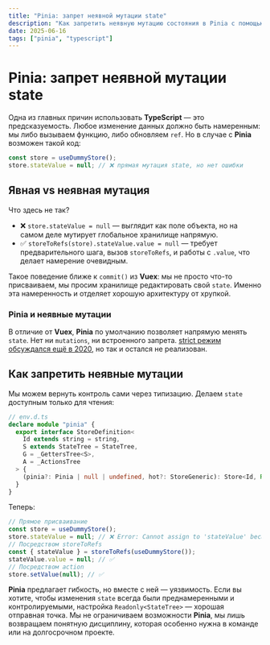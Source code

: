 ```yaml
---
title: "Pinia: запрет неявной мутации state"
description: "Как запретить неявную мутацию состояния в Pinia с помощью TypeScript, чтобы изменения были явными и контролируемыми, улучшая стабильность приложения."
date: 2025-06-16
tags: ["pinia", "typescript"]
---
```


# Pinia: запрет неявной мутации state

Одна из главных причин использовать **TypeScript** — это предсказуемость. Любое изменение данных должно быть намеренным: мы либо вызываем функцию, либо обновляем `ref`. Но в случае с **Pinia** возможен такой код:

```ts
const store = useDummyStore();
store.stateValue = null; // ❌ прямая мутация state, но нет ошибки
```

## Явная vs неявная мутация

Что здесь не так?

- ❌ `store.stateValue = null` — выглядит как поле объекта, но на самом деле мутирует глобальное хранилище напрямую.
- ✅ `storeToRefs(store).stateValue.value = null` — требует предварительного шага, вызов `storeToRefs`, и работы с `.value`, что делает намерение очевидным.

Такое поведение ближе к `commit()` из **Vuex**: мы не просто что-то присваиваем, мы просим хранилище редактировать свой `state`. Именно эта намеренность и отделяет хорошую архитектуру от хрупкой.

### Pinia и неявные мутации

В отличие от **Vuex**, **Pinia** по умолчанию позволяет напрямую менять `state`. Нет ни `mutations`, ни встроенного запрета. [strict режим обсуждался ещё в 2020](https://github.com/vuejs/pinia/issues/58), но так и остался не реализован.

## Как запретить неявные мутации

Мы можем вернуть контроль сами через типизацию. Делаем `state` доступным только для чтения:

```ts
// env.d.ts
declare module "pinia" {
  export interface StoreDefinition<
    Id extends string = string,
    S extends StateTree = StateTree,
    G = _GettersTree<S>,
    A = _ActionsTree
  > {
    (pinia?: Pinia | null | undefined, hot?: StoreGeneric): Store<Id, Readonly<S>, G, A>
  }
}
```

Теперь:

```ts
// Прямое присваивание
const store = useDummyStore();
store.stateValue = null; // ❌ Error: Cannot assign to 'stateValue' because it is a read-only property
// Посредством storeToRefs
const { stateValue } = storeToRefs(useDummyStore());
stateValue.value = null; // ✅
// Посредством action
store.setValue(null); // ✅
```

**Pinia** предлагает гибкость, но вместе с ней — уязвимость. Если вы хотите, чтобы изменения `state` всегда были преднамеренными и контролируемыми, настройка `Readonly<StateTree>` — хорошая отправная точка. Мы не ограничиваем возможности **Pinia**, мы лишь возвращаем понятную дисциплину, которая особенно нужна в команде или на долгосрочном проекте.

